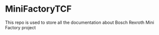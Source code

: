 # MiniFactoryTCF
This repo is used to store all the documentation about Bosch Rexroth Mini Factory project
